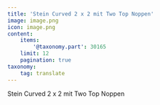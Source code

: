 ```yaml
---
title: 'Stein Curved 2 x 2 mit Two Top Noppen'
image: image.png
icon: image.png
content:
    items:
        '@taxonomy.part': 30165
    limit: 12
    pagination: true
taxonomy:
    tag: translate
---
```


Stein Curved 2 x 2 mit Two Top Noppen

